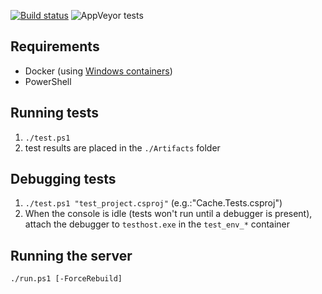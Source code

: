 ﻿[![Build status](https://ci.appveyor.com/api/projects/status/nbuhmb49fu7mtvfd/branch/master?svg=true)](https://ci.appveyor.com/project/Sholtee/rpc-boilerplate/branch/master) ![AppVeyor tests](https://img.shields.io/appveyor/tests/sholtee/rpc-boilerplate)

## Requirements
- Docker (using [Windows containers](https://docs.docker.com/docker-for-windows/ ))
- PowerShell
## Running tests
1. `./test.ps1`
2. test results are placed in the `./Artifacts` folder
## Debugging tests
1. `./test.ps1 "test_project.csproj"` (e.g.:"Cache.Tests.csproj")
2. When the console is idle (tests won't run until a debugger is present), attach the debugger to `testhost.exe` in the `test_env_*` container
## Running the server
`./run.ps1 [-ForceRebuild]`